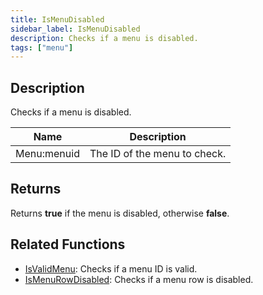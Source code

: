 ```yaml
---
title: IsMenuDisabled
sidebar_label: IsMenuDisabled
description: Checks if a menu is disabled.
tags: ["menu"]
---
```


<VersionWarn version='omp v1.1.0.2612' />

## Description

Checks if a menu is disabled.

| Name        | Description                  |
| ----------- | ---------------------------- |
| Menu:menuid | The ID of the menu to check. |

## Returns

Returns **true** if the menu is disabled, otherwise **false**.

## Related Functions

- [IsValidMenu](IsValidMenu): Checks if a menu ID is valid.
- [IsMenuRowDisabled](IsMenuRowDisabled): Checks if a menu row is disabled.

